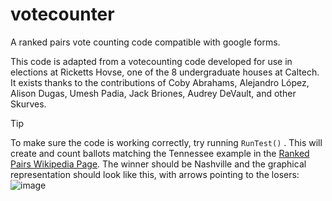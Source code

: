 # votecounter

A ranked pairs vote counting code compatible with google forms.

This code is adapted from a votecounting code developed for use in elections at Ricketts Hovse, one of the 8 undergraduate houses at Caltech.
It exists thanks to the contributions of Coby Abrahams, Alejandro López, Alison Dugas, Umesh Padia, Jack Briones, Audrey DeVault, and other Skurves.

> [!TIP]
> To make sure the code is working correctly, try running `RunTest()` . This will create and count ballots matching the Tennessee example in the [Ranked Pairs Wikipedia Page](https://en.wikipedia.org/wiki/Ranked_pairs). The winner should be Nashville and the graphical representation should look like this, with arrows pointing to the losers:
> ![image](https://github.com/user-attachments/assets/9176093c-790f-47ad-8acf-34d61e32ef54)

